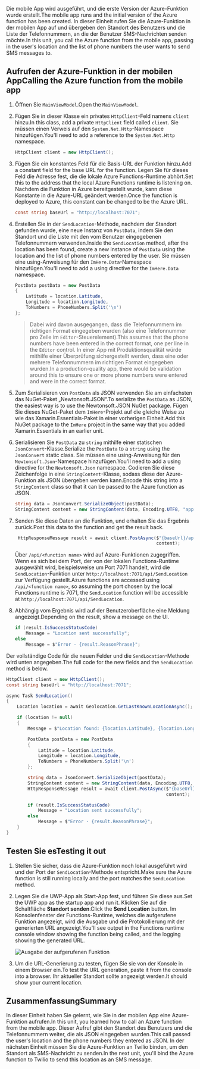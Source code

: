 <span data-ttu-id="c4fbe-101">Die mobile App wird ausgeführt, und die erste Version der Azure-Funktion wurde erstellt.</span><span class="sxs-lookup"><span data-stu-id="c4fbe-101">The mobile app runs and the initial version of the Azure function has been created.</span></span> <span data-ttu-id="c4fbe-102">In dieser Einheit rufen Sie die Azure-Funktion in der mobilen App auf und übergeben den Standort des Benutzers und die Liste der Telefonnummern, an die der Benutzer SMS-Nachrichten senden möchte.</span><span class="sxs-lookup"><span data-stu-id="c4fbe-102">In this unit, you call the Azure function from the mobile app, passing in the user's location and the list of phone numbers the user wants to send SMS messages to.</span></span>

## <a name="calling-the-azure-function-from-the-mobile-app"></a><span data-ttu-id="c4fbe-103">Aufrufen der Azure-Funktion in der mobilen App</span><span class="sxs-lookup"><span data-stu-id="c4fbe-103">Calling the Azure function from the mobile app</span></span>

1. <span data-ttu-id="c4fbe-104">Öffnen Sie `MainViewModel`.</span><span class="sxs-lookup"><span data-stu-id="c4fbe-104">Open the `MainViewModel`.</span></span>

1. <span data-ttu-id="c4fbe-105">Fügen Sie in dieser Klasse ein privates `HttpClient`-Feld namens `client` hinzu.</span><span class="sxs-lookup"><span data-stu-id="c4fbe-105">In this class, add a private `HttpClient` field called `client`.</span></span> <span data-ttu-id="c4fbe-106">Sie müssen einen Verweis auf den `System.Net.Http`-Namespace hinzufügen.</span><span class="sxs-lookup"><span data-stu-id="c4fbe-106">You'll need to add a reference to the `System.Net.Http` namespace.</span></span>

    ```cs
    HttpClient client = new HttpClient();
    ```

1. <span data-ttu-id="c4fbe-107">Fügen Sie ein konstantes Feld für die Basis-URL der Funktion hinzu.</span><span class="sxs-lookup"><span data-stu-id="c4fbe-107">Add a constant field for the base URL for the function.</span></span> <span data-ttu-id="c4fbe-108">Legen Sie für dieses Feld die Adresse fest, die die lokale Azure Functions-Runtime abhört.</span><span class="sxs-lookup"><span data-stu-id="c4fbe-108">Set this to the address that the local Azure Functions runtime is listening on.</span></span> <span data-ttu-id="c4fbe-109">Nachdem die Funktion in Azure bereitgestellt wurde, kann diese Konstante in die Azure-URL geändert werden.</span><span class="sxs-lookup"><span data-stu-id="c4fbe-109">Once the function is deployed to Azure, this constant can be changed to be the Azure URL.</span></span>

    ```cs
    const string baseUrl = "http://localhost:7071";
    ```

1. <span data-ttu-id="c4fbe-110">Erstellen Sie in der `SendLocation`-Methode, nachdem der Standort gefunden wurde, eine neue Instanz von `PostData`, indem Sie den Standort und die Liste mit den vom Benutzer eingegebenen Telefonnummern verwenden.</span><span class="sxs-lookup"><span data-stu-id="c4fbe-110">Inside the `SendLocation` method, after the location has been found, create a new instance of `PostData` using the location and the list of phone numbers entered by the user.</span></span> <span data-ttu-id="c4fbe-111">Sie müssen eine using-Anweisung für den `ImHere.Data`-Namespace hinzufügen.</span><span class="sxs-lookup"><span data-stu-id="c4fbe-111">You'll need to add a using directive for the `ImHere.Data` namespace.</span></span>

    ```cs
    PostData postData = new PostData
    {
        Latitude = location.Latitude,
        Longitude = location.Longitude,
        ToNumbers = PhoneNumbers.Split('\n')
    };
    ```

    > <span data-ttu-id="c4fbe-112">Dabei wird davon ausgegangen, dass die Telefonnummern im richtigen Format eingegeben wurden (also eine Telefonnummer pro Zeile im `Editor`-Steuerelement).</span><span class="sxs-lookup"><span data-stu-id="c4fbe-112">This assumes that the phone numbers have been entered in the correct format, one per line in the `Editor` control.</span></span> <span data-ttu-id="c4fbe-113">In einer App mit Produktionsqualität würde mithilfe einer Überprüfung sichergestellt werden, dass eine oder mehrere Telefonnummern im richtigen Format eingegeben wurden.</span><span class="sxs-lookup"><span data-stu-id="c4fbe-113">In a production-quality app, there would be validation around this to ensure one or more phone numbers were entered and were in the correct format.</span></span>

1. <span data-ttu-id="c4fbe-114">Zum Serialisieren von `PostData` als JSON verwenden Sie am einfachsten das NuGet-Paket „Newtonsoft.JSON“.</span><span class="sxs-lookup"><span data-stu-id="c4fbe-114">To serialize the `PostData` as JSON, the easiest way is to use the Newtonsoft.JSON NuGet package.</span></span> <span data-ttu-id="c4fbe-115">Fügen Sie dieses NuGet-Paket dem `ImHere`-Projekt auf die gleiche Weise zu wie das Xamarin.Essentials-Paket in einer vorherigen Einheit.</span><span class="sxs-lookup"><span data-stu-id="c4fbe-115">Add this NuGet package to the `ImHere` project in the same way that you added Xamarin.Essentials in an earlier unit.</span></span>

1. <span data-ttu-id="c4fbe-116">Serialisieren Sie `PostData` zu `string` mithilfe einer statischen `JsonConvert`-Klasse.</span><span class="sxs-lookup"><span data-stu-id="c4fbe-116">Serialize the `PostData` to a `string` using the `JsonConvert` static class.</span></span> <span data-ttu-id="c4fbe-117">Sie müssen eine using-Anweisung für den `Newtonsoft.Json`-Namespace hinzufügen.</span><span class="sxs-lookup"><span data-stu-id="c4fbe-117">You'll need to add a using directive for the `Newtonsoft.Json` namespace.</span></span> <span data-ttu-id="c4fbe-118">Codieren Sie diese Zeichenfolge in eine `StringContent`-Klasse, sodass diese der Azure-Funktion als JSON übergeben werden kann.</span><span class="sxs-lookup"><span data-stu-id="c4fbe-118">Encode this string into a `StringContent` class so that it can be passed to the Azure function as JSON.</span></span>

    ```cs
    string data = JsonConvert.SerializeObject(postData);
    StringContent content = new StringContent(data, Encoding.UTF8, "application/json");
    ```

1. <span data-ttu-id="c4fbe-119">Senden Sie diese Daten an die Funktion, und erhalten Sie das Ergebnis zurück.</span><span class="sxs-lookup"><span data-stu-id="c4fbe-119">Post this data to the function and get the result back.</span></span>

   ```cs
    HttpResponseMessage result = await client.PostAsync($"{baseUrl}/api/SendLocation",
                                                        content);
   ```

   <span data-ttu-id="c4fbe-120">Über `/api/<function name>` wird auf Azure-Funktionen zugegriffen. Wenn es sich bei dem Port, der von der lokalen Functions-Runtime ausgewählt wird, beispielsweise um Port 7071 handelt, wird die `SendLocation`-Funktion unter `http://localhost:7071/api/SendLocation` zur Verfügung gestellt.</span><span class="sxs-lookup"><span data-stu-id="c4fbe-120">Azure functions are accessed using `/api/<function name>`, so assuming the port chosen by the local Functions runtime is 7071, the `SendLocation` function will be accessible at `http://localhost:7071/api/SendLocation`.</span></span>

1. <span data-ttu-id="c4fbe-121">Abhängig vom Ergebnis wird auf der Benutzeroberfläche eine Meldung angezeigt.</span><span class="sxs-lookup"><span data-stu-id="c4fbe-121">Depending on the result, show a message on the UI.</span></span>

    ```cs
    if (result.IsSuccessStatusCode)
        Message = "Location sent successfully";
    else
        Message = $"Error - {result.ReasonPhrase}";
    ```

<span data-ttu-id="c4fbe-122">Der vollständige Code für die neuen Felder und die `SendLocation`-Methode wird unten angegeben.</span><span class="sxs-lookup"><span data-stu-id="c4fbe-122">The full code for the new fields and the `SendLocation` method is below.</span></span>

```cs
HttpClient client = new HttpClient();
const string baseUrl = "http://localhost:7071";

async Task SendLocation()
{
    Location location = await Geolocation.GetLastKnownLocationAsync();

    if (location != null)
    {
        Message = $"Location found: {location.Latitude}, {location.Longitude}.";

        PostData postData = new PostData
        {
            Latitude = location.Latitude,
            Longitude = location.Longitude,
            ToNumbers = PhoneNumbers.Split('\n')
        };

        string data = JsonConvert.SerializeObject(postData);
        StringContent content = new StringContent(data, Encoding.UTF8, "application/json");
        HttpResponseMessage result = await client.PostAsync($"{baseUrl}/api/SendLocation",
                                                            content);

        if (result.IsSuccessStatusCode)
            Message = "Location sent successfully";
        else
            Message = $"Error - {result.ReasonPhrase}";
    }
}
```

## <a name="testing-it-out"></a><span data-ttu-id="c4fbe-123">Testen Sie es</span><span class="sxs-lookup"><span data-stu-id="c4fbe-123">Testing it out</span></span>

1. <span data-ttu-id="c4fbe-124">Stellen Sie sicher, dass die Azure-Funktion noch lokal ausgeführt wird und der Port der `SendLocation`-Methode entspricht.</span><span class="sxs-lookup"><span data-stu-id="c4fbe-124">Make sure the Azure function is still running locally and the port matches the `SendLocation` method.</span></span>

1. <span data-ttu-id="c4fbe-125">Legen Sie die UWP-App als Start-App fest, und führen Sie diese aus.</span><span class="sxs-lookup"><span data-stu-id="c4fbe-125">Set the UWP app as the startup app and run it.</span></span> <span data-ttu-id="c4fbe-126">Klicken Sie auf die Schaltfläche **Standort senden**.</span><span class="sxs-lookup"><span data-stu-id="c4fbe-126">Click the **Send Location** button.</span></span> <span data-ttu-id="c4fbe-127">Im Konsolenfenster der Functions-Runtime, welches die aufgerufene Funktion angezeigt, wird die Ausgabe und die Protokollierung mit der generierten URL angezeigt.</span><span class="sxs-lookup"><span data-stu-id="c4fbe-127">You'll see output in the Functions runtime console window showing the function being called, and the logging showing the generated URL.</span></span>

    ![Ausgabe der aufgerufenen Funktion](../media/6-function-called.png)

1. <span data-ttu-id="c4fbe-129">Um die URL-Generierung zu testen, fügen Sie sie von der Konsole in einem Browser ein.</span><span class="sxs-lookup"><span data-stu-id="c4fbe-129">To test the URL generation, paste it from the console into a browser.</span></span> <span data-ttu-id="c4fbe-130">Ihr aktueller Standort sollte angezeigt werden.</span><span class="sxs-lookup"><span data-stu-id="c4fbe-130">It should show your current location.</span></span>

## <a name="summary"></a><span data-ttu-id="c4fbe-131">Zusammenfassung</span><span class="sxs-lookup"><span data-stu-id="c4fbe-131">Summary</span></span>

<span data-ttu-id="c4fbe-132">In dieser Einheit haben Sie gelernt, wie Sie in der mobilen App eine Azure-Funktion aufrufen.</span><span class="sxs-lookup"><span data-stu-id="c4fbe-132">In this unit, you learned how to call an Azure function from the mobile app.</span></span> <span data-ttu-id="c4fbe-133">Dieser Aufruf gibt den Standort des Benutzers und die Telefonnummern weiter, die als JSON eingegeben wurden.</span><span class="sxs-lookup"><span data-stu-id="c4fbe-133">This call passed the user's location and the phone numbers they entered as JSON.</span></span> <span data-ttu-id="c4fbe-134">In der nächsten Einheit müssen Sie die Azure-Funktion an Twilio binden, um den Standort als SMS-Nachricht zu senden.</span><span class="sxs-lookup"><span data-stu-id="c4fbe-134">In the next unit, you'll bind the Azure function to Twilio to send this location as an SMS message.</span></span>